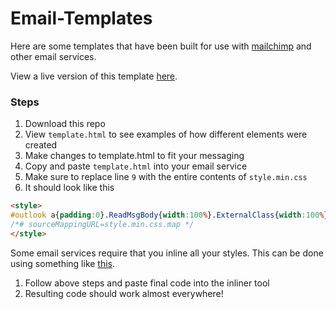 Email-Templates
===============

Here are some templates that have been built for use with [mailchimp](http://mailchimp.com/) and other email services.

View a live version of this template [here](http://thomaskimura.github.io/Inked/).

### Steps

1. Download this repo
2. View `template.html` to see examples of how different elements were created
3. Make changes to template.html to fit your messaging
4. Copy and paste `template.html` into your email service
5. Make sure to replace line `9` with the entire contents of `style.min.css`
6. It should look like this
```html
<style>
#outlook a{padding:0}.ReadMsgBody{width:100%}.ExternalClass{width:100%}.ExternalClass,.ExternalClass p,.ExternalClass span,.ExternalClass font,.ExternalClass td,.ExternalClass div{line-height:100%}body,table,td,p,a,li,blockquote{-webkit-text-size-adjust:100%;-ms-text-size-adjust:100%}table,td{mso-table-lspace:0pt;mso-table-rspace:0pt}img{-ms-interpolation-mode:bicubic}body{margin:0;padding:0}img{border:0;height:auto;line-height:100%;outline:none;text-decoration:none}table{border-collapse:collapse !important}body,#bodyTable,#bodyCell{height:100% !important;margin:0;padding:0;width:100% !important}table{border-collapse:separate}a,a:link,a:visited{text-decoration:none;color:#00788a}a:hover{text-decoration:underline}h2,h2 a,h2 a:visited,h3,h3 a,h3 a:visited,h4,h5,h6,.t_cht{color:#000 !important}p{margin-bottom:0}.ExternalClass p,.ExternalClass span,.ExternalClass font,.ExternalClass td{line-height:100%}.ExternalClass{width:100%}h1,h2,h3,h4,h5,h6{letter-spacing:1px !important;font-weight:bold !important;font-family:Helvetica,Arial,sans-serif}.content h1,.content h2,.content h3,.content h4,.content h5,.content h6{color:#2c3e50}.highlight h1,.highlight h2,.highlight h3,.highlight h4,.highlight h5,.highlight h6,.highlight a,.highlight p{color:#fff !important;margin:0}p,.container,.container p{line-height:1.6;font-family:Helvetica,Arial,sans-serif}hr{height:3px;border:none;background:#ecf0f1}h1{font-size:24px !important;line-height:1.2 !important}h2{font-size:20px !important;line-height:1.2 !important}h3{font-size:18px !important;line-height:1.2 !important}h4{font-size:15px !important;line-height:1.4 !important}h5{font-size:12px !important;line-height:1.4 !important}h6{font-size:10px !important;line-height:1.4 !important}.button{background:#3498db;color:#fff !important;padding:10px !important;border-radius:3px !important;font-size:18px !important;line-height:45px;white-space:nowrap}.button:hover{opacity:0.8}.button,.highlight .button{margin-top:1em;margin-bottom:1em}.button a{color:#fff}.button-light{background:#ecf0f1}.button-facebook{background:#3b5998}.button-twitter{background:#55acee}.button-instagram{background:#3f729b}.box{padding:10px;border:3px solid #d5dadd;border-radius:3px;background:#ecf0f1}.light-text{opacity:0.8}.lighter-text{opacity:0.5}.center-text{text-align:center}.big-text{font-size:18px !important;line-height:1.4 !important;opacity:0.9 !important}.bigger-text{font-size:42px !important;line-height:1.4 !important}.small-text{font-size:12px !important;line-height:1.4 !important;opacity:0.7}.no-margin{margin:0px}.full{width:100%}.split-table{width:100% !important;border-radius:3px}.split-table td{width:50% !important;padding:10px !important;vertical-align:top}.vertical-border td{border:3px solid #d5dadd}.table-hover:hover{background:#fff}.table-color{border:3px solid #d5dadd;border-radius:3px;background:#ecf0f1}body{margin:0;font-family:Helvetica, Arial, sans-serif;line-height:1.618;word-break:break-word;color:#555;background:#ecf0f1}table.body{margin:0 auto;max-width:100%;width:100%;background:#ecf0f1}table.row,table.columns{width:100%}.container{padding:10px;margin:10px;margin-top:0px;margin-bottom:0px;width:95%;max-width:580px}.column{padding:25px;padding-left:10%;padding-right:10%}.top-corner{border-top-right-radius:5px;border-top-left-radius:5px}.bottom-corner{border-bottom-right-radius:5px;border-bottom-left-radius:5px}.background{background:#ecf0f1}.content{background:#fff}.highlight{background:#2c3e50;color:#fff !important}.highlight a{text-decoration:underline}img{max-width:100%}
/*# sourceMappingURL=style.min.css.map */
</style>
```

Some email services require that you inline all your styles. This can be done using something like [this](http://foundation.zurb.com/emails/inliner.html).

1. Follow above steps and paste final code into the inliner tool
2. Resulting code should work almost everywhere! 
